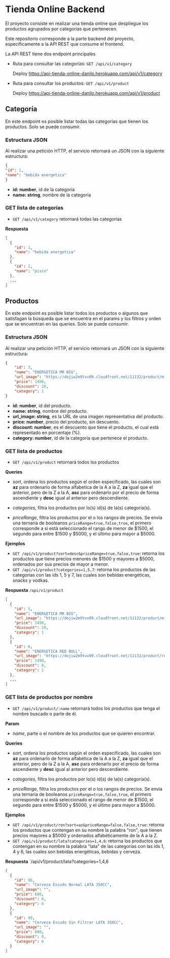 <!-- # Prueba técnica: Desafío Bsale Producto -->
# Tienda Online Backend

<!-- La prueba consiste en realizar una tienda online que despliegue los productos agrupados por categorías que pertenecen. -->
El proyecto consiste en realizar una tienda online que despliegue los productos agrupados por categorías que pertenecen.

Este repositorio corresponde a la parte backend del proyecto, específicamente a la API REST que consume el frontend.

La API REST tiene dos endpoint principales

* Ruta para consultar las categorías: `GET /api/v1/category`

    Deploy https://api-tienda-online-danilo.herokuapp.com/api/v1/category 

* Ruta para consultar los productos: `GET /api/v1/product`

    Deploy https://api-tienda-online-danilo.herokuapp.com/api/v1/product
## Categoría

En este endpoint es posible listar todas las categorías que tienen los productos. Solo se puede consumir.

### Estructura JSON

Al realizar una petición HTTP, el servicio retornará un JSON con la siguiente estructura:

```json
{
"id": 1,
"name": "bebida energetica"
}
```

* **id: number**, id de la categoría
* **name: string**, nombre de la categoría

### GET lista de categorías

* ```GET /api/v1/category``` retornará todas las categorías

**Respuesta**
```json
[
  {
    "id": 1,
    "name": "bebida energetica"
  },
  {
    "id": 2,
    "name": "pisco"
  },
  ...
]
```

## Productos

En este endpoint es posible listar todos los productos o algunos que satisfagan la búsqueda que se encuentra en el params y los filtros y orden que se encuentran en las queries. Solo se puede consumir.

### Estructura JSON

Al realizar una petición HTTP, el servicio retornará un JSON con la siguiente estructura:

```json
{
    "id": 5,
    "name": "ENERGETICA MR BIG",
    "url_image": "https://dojiw2m9tvv09.cloudfront.net/11132/product/misterbig3308256.jpg",
    "price": 1490,
    "discount": 20,
    "category": 1
}
```

* **id: number**, id del producto.
* **name: string**, nombre del producto.
* **url_image: string**, es la URL de una imagen representativa del producto.
* **price: number**, precio del producto, sin descuento.
* **discount: number**, es el descuento que tiene el producto, el cual está representado en porcentaje (%).
* **category: number**, id de la categoría que pertenece el producto.

### GET lista de productos

* `GET /api/v1/product` retornará todos los productos

**Queries**

* *sort*, ordena los productos según el orden especificado, las cuales son **az** para ordenarlo de forma alfabetica de la A a la Z, **za** igual que el anterior, pero de la Z a la A, **asc** para ordenarlo por el precio de forma ascendiente y **desc** igual al anterior pero descendiente.

* *categories*, filtra los productos por lo(s) id(s) de la(s) categoría(s).

* *priceRange*, filtra los productos por el o los rangos de precios. Se envía una ternaria de booleanos `priceRange=true,false,true`, el primero corresponde a si está seleccionado el rango de menor de $1500, el segundo para entre $1500 y $5000, y el último para mayor a $5000.

**Ejemplos**
* `GET /api/v1/product?sort=desc&priceRange=true,false,true`: retorna los productos que tiene precios menores de $1500 y mayores a $5000, ordenados por sus precios de mayor a menor.
* `GET /api/v1/product?categories=1,5,7`: retorna los productos de las categorías con las ids 1, 5 y 7, las cuales son bebidas energéticas, snacks y vodkas.

**Respuesta** `/api/v1/product`
```json
[
  {
    "id": 5,
    "name": "ENERGETICA MR BIG",
    "url_image": "https://dojiw2m9tvv09.cloudfront.net/11132/product/misterbig3308256.jpg",
    "price": 1490,
    "discount": 20,
    "category": 1
  },
  {
    "id": 6,
    "name": "ENERGETICA RED BULL",
    "url_image": "https://dojiw2m9tvv09.cloudfront.net/11132/product/redbull8381.jpg",
    "price": 1490,
    "discount": 0,
    "category": 1
  },
  ...
]
```

### GET lista de productos por nombre

* `GET /api/v1/product/:name` retornará todos los productos que tenga el nombre buscado o parte de él.

**Param**

* *name*, parte o el nombre de los productos que se quieren encontrar.

**Queries**

* *sort*, ordena los productos según el orden especificado, las cuales son **az** para ordenarlo de forma alfabética de la A a la Z, **za** igual que el anterior, pero de la Z a la A, **asc** para ordenarlo por el precio de forma ascendiente y **desc** igual al anterior pero descendiente.

* *categories*, filtra los productos por lo(s) id(s) de la(s) categoría(s).

* *priceRange*, filtra los productos por el o los rangos de precios. Se envía una ternaria de booleanos `priceRange=true,false,true`, el primero corresponde a si está seleccionado el rango de menor de $1500, el segundo para entre $1500 y $5000, y el último para mayor a $5000.

**Ejemplos**
* `GET /api/v1/product/ron?sort=az&priceRange=false,false,true`: retorna los productos que contengan en su nombre la palabra "ron", que tienen precios mayores a $5000 y ordenados alfabéticamente de la A a la Z.
* `GET /api/v1/product/lata?categories=1,4,6`: retorna los productos que contengan en su nombre la palabra "lata" de las categorías con las ids 1, 4 y 6, las cuales son bebidas energéticas, bebidas y cerveza.

**Respuesta** `/api/v1/product/lata?categories=1,4,6
```json
[
  {
    "id": 98,
    "name": "Cerveza Escudo Normal LATA 350CC",
    "url_image": "",
    "price": 600,
    "discount": 0,
    "category": 6
  },
  {
    "id": 99,
    "name": "Cerveza Escudo Sin Filtrar LATA 350CC",
    "url_image": "",
    "price": 800,
    "discount": 0,
    "category": 6
  }
]
```
